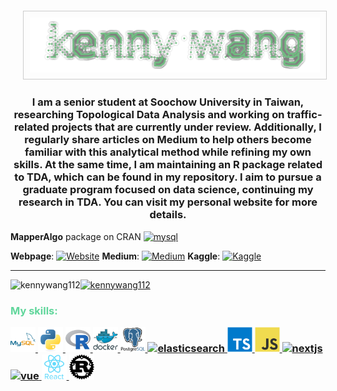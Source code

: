 <div style="text-align: center; margin: 20px;">
    <a href="./name.png">
        <img src="./name.png" alt="Image" style="max-width: 100%; height: auto; border: 1px solid #ccc; padding: 10px;">
    </a>
</div>

<h3 align="center">
I am a senior student at Soochow University in Taiwan, researching Topological Data Analysis and working on traffic-related projects that are currently under review. Additionally, I regularly share articles on Medium to help others become familiar with this analytical method while refining my own skills. At the same time, I am maintaining an R package related to TDA, which can be found in my repository. I aim to pursue a graduate program focused on data science, continuing my research in TDA. You can visit my personal website for more details.
</h3>

**MapperAlgo** package on CRAN <a href="https://cran.r-project.org/web/packages/MapperAlgo/index.html" target="_blank" rel="noreferrer"> <img src="https://cranlogs.r-pkg.org/badges/grand-total/MapperAlgo" alt="mysql" width="100" height="20"/> </a> 

**Webpage**:
<a href="https://kennywang112.github.io/Profile/" target="_blank">
  <img src="https://cdn.jsdelivr.net/npm/simple-icons@v4/icons/internetexplorer.svg" alt="Website" height="30" width="40" /></a>
**Medium**:
<a href="https://medium.com/@kennywang2003" target="_blank">
  <img src="https://cdn.jsdelivr.net/npm/simple-icons@v4/icons/medium.svg" alt="Medium" height="30" width="40" /></a>
**Kaggle**:
<a href="https://www.kaggle.com/kennyssss" target="_blank">
  <img src="https://cdn.jsdelivr.net/npm/simple-icons@v4/icons/kaggle.svg" alt="Kaggle" height="30" width="40" /></a>

<hr>
<!-- <img align="center" src="https://github-readme-streak-stats.herokuapp.com/?user=kennywang112" alt="kennywang112" /> -->
<p align="left"> <a href="https://github.com/ryo-ma/github-profile-trophy"><img src="https://github-profile-trophy.vercel.app/?username=kennywang112&title=MultiLanguage,Commits,Repositories,Commits,Experience&theme=onestar" alt="kennywang112" /></a><img align="left" src="https://github-readme-stats.vercel.app/api/top-langs?username=kennywang112&show_icons=true&locale=en&layout=compact" alt="kennywang112" /></p>
<h3 align="left" style="color:#60d69b;">My skills:</p>
    <a href="https://www.mysql.com/" target="_blank" rel="noreferrer"> <img src="https://raw.githubusercontent.com/devicons/devicon/master/icons/mysql/mysql-original-wordmark.svg" alt="mysql" width="40" height="40"/> </a> 
    <a href="https://www.python.org" target="_blank" rel="noreferrer"> <img src="https://raw.githubusercontent.com/devicons/devicon/master/icons/python/python-original.svg" alt="python" width="40" height="40"/> </a>
    <a href="https://posit.co/download/rstudio-desktop/" target="_blank" rel="noreferrer"> <img src="https://raw.githubusercontent.com/devicons/devicon/master/icons/r/r-original.svg" alt="python" width="40" height="40"/> </a>
    <a href="https://www.docker.com/" target="_blank" rel="noreferrer"> <img src="https://raw.githubusercontent.com/devicons/devicon/master/icons/docker/docker-original-wordmark.svg" alt="docker" width="40" height="40"/> </a>
    <a href="https://www.postgresql.org" target="_blank" rel="noreferrer"> <img src="https://raw.githubusercontent.com/devicons/devicon/master/icons/postgresql/postgresql-original-wordmark.svg" alt="postgresql" width="40" height="40"/> </a> 
    <a href="https://www.elastic.co" target="_blank" rel="noreferrer"> <img src="https://www.vectorlogo.zone/logos/elastic/elastic-icon.svg" alt="elasticsearch" width="40" height="40"/> </a>
    <a href="https://www.typescriptlang.org/" target="_blank" rel="noreferrer"> <img src="https://raw.githubusercontent.com/devicons/devicon/master/icons/typescript/typescript-original.svg" alt="typescript" width="40" height="40"/> </a> 
    <a href="https://developer.mozilla.org/en-US/docs/Web/JavaScript" target="_blank" rel="noreferrer"> <img src="https://raw.githubusercontent.com/devicons/devicon/master/icons/javascript/javascript-original.svg" alt="javascript" width="40" height="40"/> </a> 
    <a href="https://nextjs.org/" target="_blank" rel="noreferrer"> <img src="https://cdn.worldvectorlogo.com/logos/nextjs-2.svg" alt="nextjs" width="40" height="40"/> </a>
    <a href="https://vue.com/en/" target="_blank" rel="noreferrer"> <img src="https://bestofjs.org/logos/vue.svg" alt="vue" width="40" height="40"/> </a>
    <a href="https://reactjs.org/" target="_blank" rel="noreferrer"> <img src="https://raw.githubusercontent.com/devicons/devicon/master/icons/react/react-original-wordmark.svg" alt="react" width="40" height="40"/> </a>
    <a href="https://www.rust-lang.org/" target="_blank" rel="noreferrer"> <img src="https://raw.githubusercontent.com/devicons/devicon/master/icons/rust/rust-original.svg" alt="react" width="40" height="40"/> </a>
</h3>
